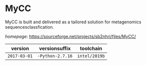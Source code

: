 # MyCC

MyCC is built and delivered as a tailored solution for metagenomics sequencesclassfication.

*homepage*: <https://sourceforge.net/projects/sb2nhri/files/MyCC/>

version | versionsuffix | toolchain
--------|---------------|----------
``2017-03-01`` | ``-Python-2.7.16`` | ``intel/2019b``
